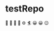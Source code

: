 # testRepo
&#x1F957; &#x1F35D; &#x1F36B;
&#x1F527; &#x2699;
&#x1F3C4; 
&#x1F600; &#x1F600; &#x1F609;
